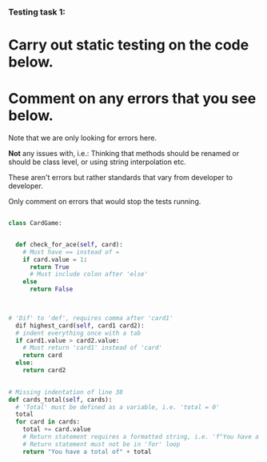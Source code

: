 ### Testing task 1:

# Carry out static testing on the code below.
# Comment on any errors that you see below.

Note that we are only looking for errors here.

**Not** any issues with, i.e.: 
Thinking that methods should be renamed or should be class level, or using string interpolation etc. 

These aren't errors but rather standards that vary from developer to developer. 

Only comment on errors that would stop the tests running.

```python

class CardGame:


  def check_for_ace(self, card):
    # Must have == instead of =
    if card.value = 1:
      return True
      # Must include colon after 'else'
    else
      return False


   
# 'Dif' to 'def', requires comma after 'card1'
  dif highest_card(self, card1 card2):
  # indent everything once with a tab
  if card1.value > card2.value:
    # Must return 'card1' instead of 'card'
    return card
  else:
    return card2
  

# Missing indentation of line 38
def cards_total(self, cards):
  # 'Total' must be defined as a variable, i.e. 'total = 0'
  total
  for card in cards:
    total += card.value
    # Return statement requires a formatted string, i.e. 'f"You have a total of {total}"'
    # Return statement must not be in 'for' loop
    return "You have a total of" + total
  
```
